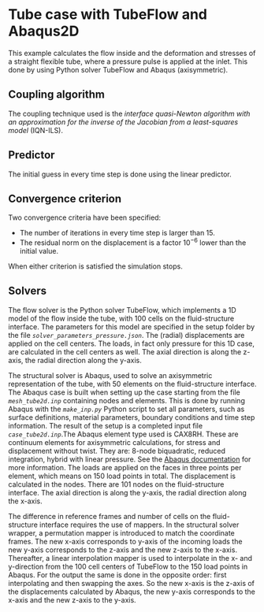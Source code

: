 # Tube case with TubeFlow and Abaqus2D

This example calculates the flow inside and the deformation and stresses of a straight flexible tube, where a pressure pulse is applied at the inlet.
This done by using Python solver TubeFlow and Abaqus (axisymmetric).

## Coupling algorithm

The coupling technique used is the *interface quasi-Newton algorithm with an approximation for the inverse of the Jacobian from a least-squares model* (IQN-ILS).

## Predictor

The initial guess in every time step is done using the linear predictor.

## Convergence criterion

Two convergence criteria have been specified:

- The number of iterations in every time step is larger than 15.
- The residual norm on the displacement is a factor $10^{-6}$ lower than the initial value.
 
When either criterion is satisfied the simulation stops.

## Solvers

The flow solver is the Python solver TubeFlow, which implements a 1D model of the flow inside the tube,
with 100 cells on the fluid-structure interface. 
The parameters for this model are specified in the setup folder by the file *`solver_parameters_pressure.json`*.
The (radial) displacements are applied on the cell centers.
The loads, in fact only pressure for this 1D case, are calculated in the cell centers as well.
The axial direction is along the z-axis,
the radial direction along the y-axis.

The structural solver is Abaqus, used to solve an axisymmetric representation of the tube,
with 50 elements on the fluid-structure interface.
The Abaqus case is built when setting up the case starting from the file *`mesh_tube2d.inp`* containing nodes and elements. 
This is done by running Abaqus with the *`make_inp.py`* Python script to set all parameters, such as surface definitions, material parameters, boundary conditions and time step information.
The result of the setup is a completed input file *`case_tube2d.inp`*.The Abaqus element type used is CAX8RH. These are continuum elements for axisymmetric calculations, for stress and displacement without twist. 
They are: 8-node biquadratic, reduced integration, hybrid with linear pressure. 
See the [Abaqus documentation](http://130.149.89.49:2080/v6.14/books/usb/default.htm?startat=book01.html#usb) for more information. 
The loads are applied on the faces in three points per element, which means on 150 load points in total. 
The displacement is calculated in the nodes. There are 101 nodes on the fluid-structure interface.
The axial direction is along the y-axis, the radial direction along the x-axis.

The difference in reference frames and number of cells on the fluid-structure interface requires the use of mappers.
In the structural solver wrapper, a permutation mapper is introduced to match the coordinate frames.
The new x-axis corresponds to y-axis of the incoming loads the new y-axis corresponds to the z-axis and the new z-axis to the x-axis.
Thereafter, a linear interpolation mapper is used to interpolate in the x- and y-direction from the 100 cell centers of TubeFlow to the 150 load points in Abaqus.
For the output the same is done in the opposite order: first interpolating and then swapping the axes.
So the new x-axis is the z-axis of the displacements calculated by Abaqus, the new y-axis corresponds to the x-axis and the new z-axis to the y-axis.